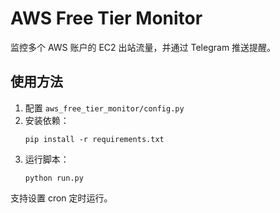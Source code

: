 # AWS Free Tier Monitor

监控多个 AWS 账户的 EC2 出站流量，并通过 Telegram 推送提醒。

## 使用方法

1. 配置 `aws_free_tier_monitor/config.py`
2. 安装依赖：
   ```
   pip install -r requirements.txt
   ```
3. 运行脚本：
   ```
   python run.py
   ```

支持设置 cron 定时运行。
